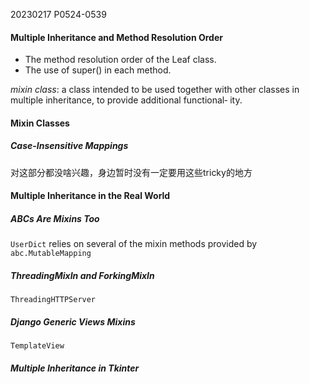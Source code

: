 20230217    P0524-0539
#### Multiple Inheritance and Method Resolution Order

* The method resolution order of the Leaf class. 
* The use of super() in each method.


*mixin class*: a class intended to be used together with other classes in multiple inheritance, to provide additional functional‐ ity.

#### Mixin Classes

##### Case-Insensitive Mappings

对这部分都没啥兴趣，身边暂时没有一定要用这些tricky的地方

#### Multiple Inheritance in the Real World

##### ABCs Are Mixins Too

`UserDict` relies on several of the mixin methods provided by `abc.MutableMapping`

##### ThreadingMixIn and ForkingMixIn
`ThreadingHTTPServer`

##### Django Generic Views Mixins
`TemplateView`

##### Multiple Inheritance in Tkinter

